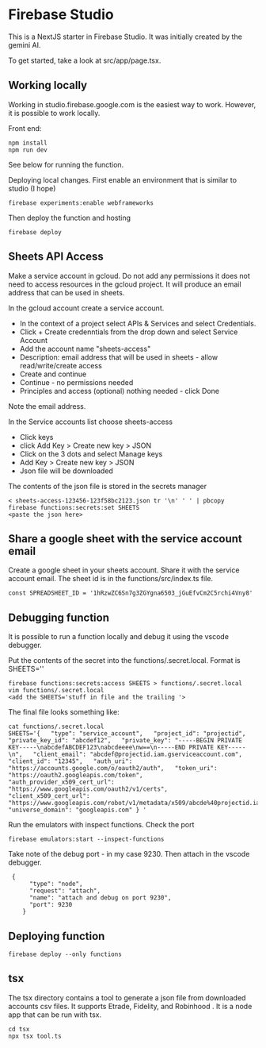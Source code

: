 # Firebase Studio

This is a NextJS starter in Firebase Studio. It was initially created by the gemini AI.

To get started, take a look at src/app/page.tsx.

## Working locally

Working in studio.firebase.google.com is the easiest way to work.  However, it is possible to work locally.

Front end:
```
npm install
npm run dev
```

See below for running the function.

Deploying local changes.  First enable an environment that is similar to studio (I hope)

```
firebase experiments:enable webframeworks
```

Then deploy the function and hosting
```
firebase deploy
```




## Sheets API Access
Make a service account in gcloud.  Do not add any permissions it does not need to access resources in the gcloud project. It will produce an email address that can be used in sheets.

In the gcloud account create a service account.
- In the context of a project select APIs & Services and select Credentials. 
- Click + Create credenntials from the drop down and select Service Account
- Add the account name "sheets-access"
- Description: email address that will be used in sheets - allow read/write/create access
- Create and continue
- Continue - no permissions needed
- Principles and access (optional) nothing needed - click Done 

Note the email address.

In the Service accounts list choose sheets-access
- Click keys
- click Add Key > Create new key > JSON
- Click on the 3 dots and select Manage keys
- Add Key > Create new key > JSON
- Json file will be downloaded

The contents of the json file is stored in the secrets manager

```
< sheets-access-123456-123f58bc2123.json tr '\n' ' ' | pbcopy
firebase functions:secrets:set SHEETS
<paste the json here>
```

## Share a google sheet with the service account email
Create a google sheet in your sheets account.  Share it with the service account email.  The sheet id is in the functions/src/index.ts file. 

```
const SPREADSHEET_ID = '1hRzwZC6Sn7g3ZGYgna6503_jGuEfvCm2C5rchi4Vny8'
```

## Debugging function

It is possible to run a function locally and debug it using the vscode debugger.

Put the contents of the secret into the functions/.secret.local.  Format is SHEETS='<json here>'

```
firebase functions:secrets:access SHEETS > functions/.secret.local
vim functions/.secret.local
<add the SHEETS='stuff in file and the trailing '>
 ```

 The final file looks something like:
 ```
 cat functions/.secret.local
 SHEETS='{   "type": "service_account",   "project_id": "projectid",   "private_key_id": "abcdef12",   "private_key": "-----BEGIN PRIVATE KEY-----\nabcdefABCDEF123\nabcdeeee\nw==\n-----END PRIVATE KEY-----\n",   "client_email": "abcdef@projectid.iam.gserviceaccount.com",   "client_id": "12345",   "auth_uri": "https://accounts.google.com/o/oauth2/auth",   "token_uri": "https://oauth2.googleapis.com/token",   "auth_provider_x509_cert_url": "https://www.googleapis.com/oauth2/v1/certs",   "client_x509_cert_url": "https://www.googleapis.com/robot/v1/metadata/x509/abcde%40projectid.iam.gserviceaccount.com",   "universe_domain": "googleapis.com" } '
```

Run the emulators with inspect functions.  Check the port
```
firebase emulators:start --inspect-functions
```

Take note of the debug port - in my case 9230.  Then attach in the vscode debugger.

```
 {
      "type": "node",
      "request": "attach",
      "name": "attach and debug on port 9230",
      "port": 9230
    }
```

## Deploying function

```
firebase deploy --only functions
```

## tsx
The tsx directory contains a tool to generate a json file from downloaded accounts csv files. It supports Etrade, Fidelity, and Robinhood .  It is a node app that can be run with tsx.

```
cd tsx
npx tsx tool.ts
```